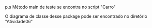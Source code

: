 p.s Método main de teste se encontra no script "Carro"

O diagrama de classe desse package pode ser encontrado
no diretório "Atividade06"